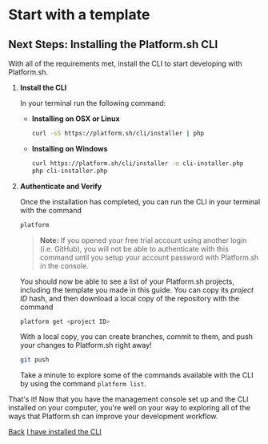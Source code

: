 # Start with a template

## Next Steps: Installing the Platform.sh CLI

With all of the requirements met, install the CLI to start developing with Platform.sh.

<asciinema-player src="/videos/asciinema/verify-cli-extended.cast"></asciinema-player>

1. **Install the CLI**

    In your terminal run the following command:

    * **Installing on OSX or Linux**

       ```bash
       curl -sS https://platform.sh/cli/installer | php
       ```

    * **Installing on Windows**

       ```bash
       curl https://platform.sh/cli/installer -o cli-installer.php
       php cli-installer.php
       ```

2. **Authenticate and Verify**

   Once the installation has completed, you can run the CLI in your terminal with the command

   ```bash
   platform
   ```

   > **Note:** If you opened your free trial account using another login (i.e. GitHub), you will not be able to authenticate with this command until you setup your account password with Platform.sh in the console.

   You should now be able to see a list of your Platform.sh projects, including the template you made in this guide. You can copy its *project ID* hash, and then download a local copy of the repository with the command

   ```bash
   platform get <project ID>
   ```

   With a local copy, you can create branches, commit to them, and push your changes to Platform.sh right away!

   ```bash
   git push
   ```

   Take a minute to explore some of the commands available with the CLI by using the command `platform list`.

That's it! Now that you have the management console set up and the CLI installed on your computer, you're well on your way to exploring all of the ways that Platform.sh can improve your development workflow.

<div class="buttons">
  <a href="#" class="button-link prev">Back</a>
  <a href="#" class="button-link next">I have installed the CLI</a>
</div>
